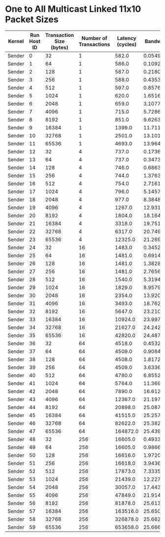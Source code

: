 # One to All Multicast Linked 11x10 Packet Sizes

| Kernel | Run Host ID | Transaction Size (bytes) | Number of Transactions | Latency (cycles) | Bandwidth (bytes/cycle) |
|---|---|---|---|---|---|
| Sender | 0 | 32 | 1 | 582.0 | 0.054982817869415807 |
| Sender | 1 | 64 | 1 | 586.0 | 0.10921501706484642 |
| Sender | 2 | 128 | 1 | 587.0 | 0.21805792163543442 |
| Sender | 3 | 256 | 1 | 588.0 | 0.43537414965986393 |
| Sender | 4 | 512 | 1 | 597.0 | 0.8576214405360134 |
| Sender | 5 | 1024 | 1 | 620.0 | 1.6516129032258065 |
| Sender | 6 | 2048 | 1 | 659.0 | 3.1077389984825494 |
| Sender | 7 | 4096 | 1 | 715.0 | 5.728671328671329 |
| Sender | 8 | 8192 | 1 | 851.0 | 9.62632197414806 |
| Sender | 9 | 16384 | 1 | 1399.0 | 11.711222301644032 |
| Sender | 10 | 32768 | 1 | 2501.0 | 13.101959216313475 |
| Sender | 11 | 65536 | 1 | 4693.0 | 13.964628169614318 |
| Sender | 12 | 32 | 4 | 737.0 | 0.17367706919945725 |
| Sender | 13 | 64 | 4 | 737.0 | 0.3473541383989145 |
| Sender | 14 | 128 | 4 | 746.0 | 0.6863270777479893 |
| Sender | 15 | 256 | 4 | 744.0 | 1.3763440860215055 |
| Sender | 16 | 512 | 4 | 754.0 | 2.716180371352785 |
| Sender | 17 | 1024 | 4 | 796.0 | 5.1457286432160805 |
| Sender | 18 | 2048 | 4 | 977.0 | 8.384851586489253 |
| Sender | 19 | 4096 | 4 | 1267.0 | 12.931333859510655 |
| Sender | 20 | 8192 | 4 | 1804.0 | 18.164079822616408 |
| Sender | 21 | 16384 | 4 | 3318.0 | 19.751657625075346 |
| Sender | 22 | 32768 | 4 | 6317.0 | 20.749089757796423 |
| Sender | 23 | 65536 | 4 | 12325.0 | 21.269290060851926 |
| Sender | 24 | 32 | 16 | 1483.0 | 0.3452461227242077 |
| Sender | 25 | 64 | 16 | 1481.0 | 0.6914247130317354 |
| Sender | 26 | 128 | 16 | 1481.0 | 1.3828494260634707 |
| Sender | 27 | 256 | 16 | 1481.0 | 2.7656988521269414 |
| Sender | 28 | 512 | 16 | 1540.0 | 5.3194805194805195 |
| Sender | 29 | 1024 | 16 | 1829.0 | 8.95790049207217 |
| Sender | 30 | 2048 | 16 | 2354.0 | 13.920135938827528 |
| Sender | 31 | 4096 | 16 | 3493.0 | 18.76209561981105 |
| Sender | 32 | 8192 | 16 | 5647.0 | 23.21090844696299 |
| Sender | 33 | 16384 | 16 | 10924.0 | 23.997070670084216 |
| Sender | 34 | 32768 | 16 | 21627.0 | 24.242289730429555 |
| Sender | 35 | 65536 | 16 | 42820.0 | 24.487996263428304 |
| Sender | 36 | 32 | 64 | 4518.0 | 0.4532979194333776 |
| Sender | 37 | 64 | 64 | 4509.0 | 0.9084054113994233 |
| Sender | 38 | 128 | 64 | 4508.0 | 1.8172138420585626 |
| Sender | 39 | 256 | 64 | 4509.0 | 3.6336216455976933 |
| Sender | 40 | 512 | 64 | 4780.0 | 6.855230125523012 |
| Sender | 41 | 1024 | 64 | 5764.0 | 11.369882026370576 |
| Sender | 42 | 2048 | 64 | 7890.0 | 16.612420785804815 |
| Sender | 43 | 4096 | 64 | 12367.0 | 21.197056683108272 |
| Sender | 44 | 8192 | 64 | 20898.0 | 25.087951000095703 |
| Sender | 45 | 16384 | 64 | 41515.0 | 25.257762254606767 |
| Sender | 46 | 32768 | 64 | 82622.0 | 25.382488925467793 |
| Sender | 47 | 65536 | 64 | 164872.0 | 25.439759328448737 |
| Sender | 48 | 32 | 256 | 16605.0 | 0.4933453778982234 |
| Sender | 49 | 64 | 256 | 16605.0 | 0.9866907557964468 |
| Sender | 50 | 128 | 256 | 16616.0 | 1.972075108329321 |
| Sender | 51 | 256 | 256 | 16618.0 | 3.9436755325550608 |
| Sender | 52 | 512 | 256 | 17873.0 | 7.333519834387064 |
| Sender | 53 | 1024 | 256 | 21439.0 | 12.227435981155837 |
| Sender | 54 | 2048 | 256 | 30057.0 | 17.443124729680274 |
| Sender | 55 | 4096 | 256 | 47849.0 | 21.914271980605655 |
| Sender | 56 | 8192 | 256 | 81878.0 | 25.613131732577738 |
| Sender | 57 | 16384 | 256 | 163516.0 | 25.65072531128452 |
| Sender | 58 | 32768 | 256 | 326878.0 | 25.66280997803462 |
| Sender | 59 | 65536 | 256 | 653658.0 | 25.666657487554655 |
